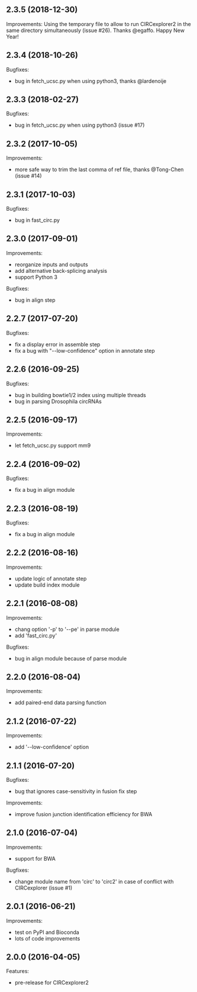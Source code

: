 ## 2.3.5 (2018-12-30)

Improvements:
Using the temporary file to allow to run CIRCexplorer2 in the same directory simultaneously (issue #26). Thanks @egaffo. Happy New Year!

## 2.3.4 (2018-10-26)

Bugfixes:

* bug in fetch_ucsc.py when using python3, thanks @lardenoije

## 2.3.3 (2018-02-27)

Bugfixes:

* bug in fetch_ucsc.py when using python3 (issue #17)

## 2.3.2 (2017-10-05)

Improvements:

* more safe way to trim the last comma of ref file, thanks @Tong-Chen (issue #14)

## 2.3.1 (2017-10-03)

Bugfixes:

* bug in fast_circ.py

## 2.3.0 (2017-09-01)

Improvements:

* reorganize inputs and outputs
* add alternative back-splicing analysis
* support Python 3

Bugfixes:

* bug in align step

## 2.2.7 (2017-07-20)

Bugfixes:

* fix a display error in assemble step
* fix a bug with "--low-confidence" option in annotate step

## 2.2.6 (2016-09-25)

Bugfixes:

* bug in building bowtie1/2 index using multiple threads
* bug in parsing Drosophila circRNAs

## 2.2.5 (2016-09-17)

Improvements:

* let fetch_ucsc.py support mm9

## 2.2.4 (2016-09-02)

Bugfixes:

* fix a bug in align module

## 2.2.3 (2016-08-19)

Bugfixes:

* fix a bug in align module

## 2.2.2 (2016-08-16)

Improvements:

* update logic of annotate step
* update build index module

## 2.2.1 (2016-08-08)

Improvements:

* chang option '-p' to '--pe' in parse module
* add 'fast_circ.py'

Bugfixes:

* bug in align module because of parse module

## 2.2.0 (2016-08-04)

Improvements:

* add paired-end data parsing function

## 2.1.2 (2016-07-22)

Improvements:

* add '--low-confidence' option

## 2.1.1 (2016-07-20)

Bugfixes:

* bug that ignores case-sensitivity in fusion fix step

Improvements:

* improve fusion junction identification efficiency for BWA

## 2.1.0 (2016-07-04)

Improvements:

* support for BWA

Bugfixes:

* change module name from 'circ' to 'circ2' in case of conflict with CIRCexplorer (issue #1)

## 2.0.1 (2016-06-21)

Improvements:

* test on PyPI and Bioconda
* lots of code improvements

## 2.0.0 (2016-04-05)

Features:

* pre-release for CIRCexplorer2
